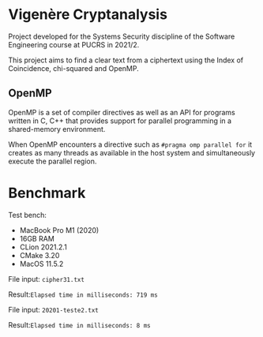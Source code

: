 # Vigenère Cryptanalysis

Project developed for the Systems Security discipline of the Software Engineering course at PUCRS in 2021/2.

This project aims to find a clear text from a ciphertext using the Index of Coincidence, chi-squared and OpenMP.

## OpenMP

OpenMP is a set of compiler directives as well as an API for programs written in C, C++ that provides support for parallel programming in a shared-memory environment.

When OpenMP encounters a directive such as `#pragma omp parallel for` it creates as many threads as available in the host system and simultaneously execute the parallel region.

# Benchmark

Test bench:
- MacBook Pro M1 (2020)
- 16GB RAM
- CLion 2021.2.1
- CMake 3.20
- MacOS 11.5.2

File input: `cipher31.txt`

Result:`Elapsed time in milliseconds: 719 ms`

File input: `20201-teste2.txt`

Result:`Elapsed time in milliseconds: 8 ms`
